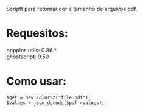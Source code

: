 Scriptt para retornar cor e tamanho de arquivos pdf.

# Requesitos:

poppler-utils:  0.86.* <br>
ghostscript:    9.50


# Como usar:

    $get = new ColorSz("file.pdf");     
    $values = json_decode($pdf->values);
